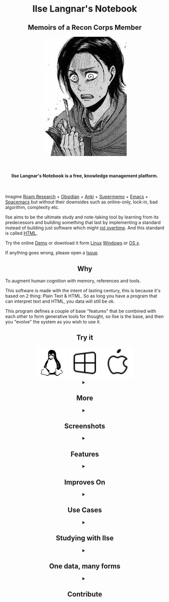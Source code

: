 
<h1 align="center" > Ilse Langnar's Notebook </h1>
<h2 align="center" > Memoirs of a Recon Corps Member </h2>

<p align="center">
  <img src="https://github.com/ilse-langnar/notebook/blob/dev/markdown/ilse.jpeg" alt="Ilse"/>
</p>
<br/>


<h4 align="center" > Ilse Langnar's Notebook is a free, knowledge management platform. </h4>
<br/>

Imagine [Roam Research](https://roamresearch.com/) + [Obsidian](https://obsidian.md/) + [Anki](https://ankiweb.net/) + [Supermemo](https://www.supermemopedia.com/wiki/Main_Page) + [Emacs](https://www.gnu.org/software/emacs/) + [Spacemacs](https://www.spacemacs.org/) but without their downsides such as online-only, lock-in, bad algorithm, complexity etc.


Ilse aims to be the ultimate study and note-taking tool by learning from its predecessors and building something that last by implementing a standard instead of building just software which might [rot overtime]( https://en.wikipedia.org/wiki/Software_rot). And this standard is called [HTML](https://en.wikipedia.org/wiki/HTML).

Try the online [Demo](https://ilse-langnar.github.io/notebook/demo/index.html) or download it form [Linux](https://github.com/ilse-langnar/notebook/releases/download/0.8/ilse-langnar-notebook-0.1.8.AppImage) [Windows](https://github.com/ilse-langnar/notebook/releases/download/0.8/ilse-langnar-notebook-0.1.8.AppImage) or [OS x]().

If anything goes wrong, please open a [Issue](https://github.com/ilse-langnar/notebook/issues/new).

<h2 align="center" > Why  </h2>
To augment human cognition with memory, references and tools.

This software is made with the intent of lasting century, this is because it's based on 2 thing: Plain Text & HTML.
So as long you have a program that can interpret text and HTML, you data will still be ok.

This program defines a couple of base "features" that be combined with each other to form generative tools for thought, so Ilse is the base, and then you "evolve" the system as you wish to use it.

<h2 align="center" > Try it </h2>

<div align="center" >
    <img style="flex: 1; width: 100px;" src="https://raw.githubusercontent.com/ilse-langnar/notebook/dev/docs/367633_linux_tux_icon.svg" />
    <img style="flex: 1; width: 100px;" src="https://raw.githubusercontent.com/ilse-langnar/notebook/dev/docs/brand-windows.svg" />
    <img style="flex: 1; width: 100px;" src="https://raw.githubusercontent.com/ilse-langnar/notebook/dev/docs/brand-apple.svg" />
</div>

<details>
    <summary align="center" >
        <h2 align="center" > More </h2>
    </summary>

    | Platform         | How     | Gif |
    |--------------|-----------|------------|
    | Web Demo | [Try it!](https://ilse-langnar.github.io/notebook/demo/index.html) | Learn More | 
    | Quine(Single .html) | [Download](https://github.com/ilse-langnar/notebook/releases/download/1.1.2/index.html) | Learn More | |
    | Desktop Linux(AppImage)           | [Download](https://github.com/ilse-langnar/notebook/releases/download/1.1.2/ilse-langnar-notebook-1.0.11.AppImage) | ![Demo](https://raw.githubusercontent.com/ilse-langnar/notebook/dev/docs/desktop-linux.gif) | 
    | Desktop Windows(.exe)             | [Download](https://github.com/ilse-langnar/notebook/releases/download/1.1.2/ilse-langnar-notebook.Setup.1.0.11.exe) | 
    | Desktop MacOs(.dmg)               | Comming Soon |
    | Mobile Android(.apk)              | Comming Soon | 
    | Mobile iOS                        | Comming Soon | 
    | Command Line(nodejs)              | `npx ilse` & `npm install ilse -g` & `yarn add global ilse` | 
    | Script  Windows(VB)               | Comming Soon | 
    | Script Linux(Rofi)                | Comming Soon | ![Incremental Video](https://raw.githubusercontent.com/ilse-langnar/notebook/dev/docs/rofi.gif) |
    | Script Linux(Zenity)              | Comming Soon| 
    | Script MacOS(Rofi)                | Comming Soon | ![Incremental Video](https://raw.githubusercontent.com/ilse-langnar/notebook/dev/docs/rofi.gif) 
    | Vim Plugin                        | Help! | 
    | VSCode Plugin                     | Help! | 
    | Emacs Plugin                      | Help! | 
    | Sublime Text Plugin               | Help! | 
    | Headless Ilse(Docker)             | Comming Soon| 
    | Telegram Bot                      | Comming Soon| 

</details>

<details>
    <summary align="center" >
        <h2 align="center" > Screenshots </h2>
    </summary>

<img loading="lazy" src="https://raw.githubusercontent.com/ilse-langnar/notebook/dev/docs/ilse-screenshot-15.png" />
<img loading="lazy" src="https://raw.githubusercontent.com/ilse-langnar/notebook/dev/docs/ilse-screenshot-16.png" />
<img loading="lazy" src="https://raw.githubusercontent.com/ilse-langnar/notebook/dev/docs/ilse-screenshot-17.png" />
<img loading="lazy" src="https://raw.githubusercontent.com/ilse-langnar/notebook/dev/docs/ilse-screenshot-2.png" />
<img loading="lazy" src="https://raw.githubusercontent.com/ilse-langnar/notebook/dev/docs/ilse-screenshot-13.png" />
<img loading="lazy" src="https://raw.githubusercontent.com/ilse-langnar/notebook/dev/docs/ilse-screenshot-14.png" />

</details>

<details>
    <summary align="center" >
        <h2 align="center" > Features </h2>
    </summary>


| Feature         | Explanation     | Visual |
|--------------|-----------|------------|
| Dark Mode              | You can have different styles and they can have a light and a dark mode, if you download a theme, you can toggle dark mode with `C-SPC d d` or executing the "toggle-dark-mode" command | ![Dark Mode](https://raw.githubusercontent.com/ilse-langnar/notebook/dev/docs/feature-dark-mode.gif) | 
| Zen Mode                | Allows you to focus on a single component and forget about anything else. | ![Zen Mode](https://raw.githubusercontent.com/ilse-langnar/notebook/dev/docs/feature-zen-mode.gif) | 
| Themes                | You can have multiple themes and switch between them as you like. | ![Themes](https://raw.githubusercontent.com/ilse-langnar/notebook/dev/docs/feature-themes.gif) | 
| Easy Import/Export    | You can import a theme or a plugin with a single click.  | ![Easy Import/Export](https://raw.githubusercontent.com/ilse-langnar/notebook/dev/docs/feature-easy-import-and-export.gif) | |
| Multi Language Support | Ilse supports many different language.  | ![Multi Language](https://raw.githubusercontent.com/ilse-langnar/notebook/dev/docs/feature-multi-language.gif) |
| Note Reference | You can embed a note inside another note.  | ![Note Embed](https://raw.githubusercontent.com/ilse-langnar/notebook/dev/docs/feature-note-embed.gif) |
| File Reference | Reference files inside notes.  | ![File Embed](https://raw.githubusercontent.com/ilse-langnar/notebook/dev/docs/feature-file-embed.gif) |
| Multiple Components | You can check a file while looking at the calendar and your daily notes.  | ![Multiple Components](https://raw.githubusercontent.com/ilse-langnar/notebook/dev/docs/feature-multiple-components.gif) |
| Graph | Visualize relationship between notes, files, media and more.  | ![Graph](https://raw.githubusercontent.com/ilse-langnar/notebook/dev/docs/feature-graph.gif) |
| Keyboard Shortcut | Bind shortcuts from simple such as `ctrl+s` to complex such as `ctrl+space i z`  | | ![Keyboard Shortcuts](https://raw.githubusercontent.com/ilse-langnar/notebook/dev/docs/feature-shortcuts.gif) | 
| Commands and Command Pallet | See all the available commands with the command pallet, execute any function with commands  | ![Command Pallet](https://raw.githubusercontent.com/ilse-langnar/notebook/dev/docs/feature-command-pallet.gif) | 
| Study Tools | See "Studying with Ilse" for more | ![Study](https://raw.githubusercontent.com/ilse-langnar/notebook/dev/docs/feature-study.gif) |
| Daily Notes | This is your hub, this is where you start off if you're confused as to where to go. | ![Daily Notes](https://raw.githubusercontent.com/ilse-langnar/notebook/dev/docs/feature-daily-notes.gif) |
| Multiple Directories | You can have as many directories as you want, maybe something for work, something for study etc. | |
| CRM | Keep track of in Ilse | |
| Task Manager | Manage all of your todos in one single place. | ![Task Management](https://raw.githubusercontent.com/ilse-langnar/notebook/dev/docs/feature-task-management.gif) | |
| Media Embed | Embed images, videos, sounds, gifs and more. | ![Media Embed](https://raw.githubusercontent.com/ilse-langnar/notebook/dev/docs/feature-media-embed.gif) |
| Component Embed | Embed kanban, calendar, spreadsheets, Todos, reminders, help, tutorials, Mind Maps, Memex, Files and more inside a note. | ![Component Embed](https://raw.githubusercontent.com/ilse-langnar/notebook/dev/docs/feature-component-embed.gif) |
| Platform Independent | You can use it on Windows, Linux, MacOS, BDS??, Android, iOS etc. You can also develop a client for a platform if we don't support it. | |
| Plain Text & No Lock-In| We don't store anything in proprietary binary format, thus if we ever were to "die" you would still have your notes and your files. Since it's a simple text/files structure that will live for a thousand years. | |
| Free and Open Source | I would appreciate if you paid something but it's free and open source. | |
| Right/Left Sidebar |  You can put anything you want there with quick access | ![Right Sidebar](https://raw.githubusercontent.com/ilse-langnar/notebook/dev/docs/feature-right-sidebar.gif) | 
| Zettelkasten | We don't use directories and you have access to links to link a note to a file or to another note. | |
| Inline Embeds | You can use {{}} to embed things such as: Queries, todos, tags, word-count, timer and more! | |
| Drag & Drop | Drag and Drop either notes, media or other. | |

</details>




<details>
    <summary align="center" >
        <h2 align="center" > Improves On </h2>
    </summary>
    <img loading="lazy" src="https://raw.githubusercontent.com/ilse-langnar/notebook/dev/docs/improves-on.png"  />

| Program         | Feature     | Explanation | Explanation |
|--------------|-----------|------------|------------|
| SpaceMacs       | SPC (key) | You can start listening to "brown noise" from ilse with `C-SPC t s b` the "C-SPC" means "control+space" then t s b, in complete it would be: ctrl+space t s b |
| Roam Research   | Outline | We have an outline similar to that of [Roam Research](https://roamresearch.com/)  So you can nest bullets down with no problems|
| Anki            | Spaced Repetition | |
| Supermemo       | Incremental Reading | |
| Supermemo       | Incremental Learning | |
| Obsidian        | Plugins | |

</details>


<details>
    <summary align="center" >
        <h2 align="center" > Use Cases </h2>
    </summary>

As a Note-Taking tool: 
As a Study(memory) tool:
As a App Factory tool: 

</details>


<details>
    <summary align="center" >
        <h2 align="center" > Studying with Ilse </h2>
    </summary>

| What         | Explanation     | Visual |
|--------------|-----------|------------|
| Incremental Learning | See: Incremental Reading & Incremental Video | | 
| Incremental Reading | TODO | ![Incremental Reading](https://raw.githubusercontent.com/ilse-langnar/notebook/dev/docs/incremental-reading.svg) | 
| Incremental Video | TODO | ![Incremental Video](https://raw.githubusercontent.com/ilse-langnar/notebook/dev/docs/incremental-video.svg) | 
| Spaced Repetition | TODO | ![Spaced Repetition - Forgetting Curve](https://raw.githubusercontent.com/ilse-langnar/notebook/dev/docs/forgetting-curve.jpg) | 
| Interleaving | TODO | | 
| Testing |  TODO | | 
| Creation |  TODO | | 
| Ellaboration | TODO | | 


<details>
    <summary align="center" >
        <h2 align="center" > Example 1 - Chemistry </h2>
    </summary>

| Step         | Explanation     | Visual |
|--------------|-----------|------------|
| 1 | You import a wikipedia article on: Alcohol, and you see a table with a bunch of alcohols and how to name them: | ![Alcohols](https://raw.githubusercontent.com/ilse-langnar/notebook/dev/docs/all-alcohols.png) |
| 2 | You take screenshot of the first alcohol | ![First Alcohol](https://raw.githubusercontent.com/ilse-langnar/notebook/dev/docs/alcohol.png) |
| 3 | You take screenshot of the second alcohol | ![Second Alcohol](https://raw.githubusercontent.com/ilse-langnar/notebook/dev/docs/alcohol-1.png) |
| 4 | You take screenshot of the third alcohol | ![Third Alcohol](https://raw.githubusercontent.com/ilse-langnar/notebook/dev/docs/alcohol-2.png) |
| 5 | You take screenshot of the Fourth alcohol | ![Fourth Alcohol](https://raw.githubusercontent.com/ilse-langnar/notebook/dev/docs/alcohol-3.png) |
| 6 | After taking a screenshot of each item, each one of them will be "queued" differently based on your memory, thus the schedule for each item will be different based on how well you remember the alcohol, allowing you to "chunk" this knowledge about alcohols | |

</details>

    <details>
        <summary align="center" >
            <h2 align="center" > Example 2 - Biochemistry </h2>
        </summary>

    TODO
    </details>

</details>

<details>
    <summary align="center" >
        <h2 align="center" > One data, many forms </h2>
    </summary>

| Data Format         | Explanation     | Visual |
|--------------|-----------|------------|
|  Spreadsheet | TODO |  ![Spreadsheet](https://raw.githubusercontent.com/ilse-langnar/notebook/dev/docs/spreadsheet-light-mode.png) ![Spreadhseet](https://raw.githubusercontent.com/ilse-langnar/notebook/dev/docs/spreadsheet-dark-mode.png) |
|  Memex | TODO  |  ![Memex](https://raw.githubusercontent.com/ilse-langnar/notebook/dev/docs/memex.png) |
|  Calendar | TODO  |  ![Calendar](https://raw.githubusercontent.com/ilse-langnar/notebook/dev/docs/calendar.png) |
|  Kanban | TODO  |  |
|  Xanadu | Comming Soon ...  | |

</details>


<details>
    <summary align="center" >
        <h2 align="center" > Contribute </h2>
    </summary>

    | Way         | Explanation     | Value |
    |--------------|-----------|------------|
    | Opening an issue    | If you have a question or something is wrong, you can [open a issue](https://github.com/ilse-langnar/notebook/issues/new)  so we can figure itt out. | Medium |
    | Help with translation | You can help translate ilse into another language such as: `Chinese Simplified(简体中文) Brazillian Portuguese(Português Brasileiro) Spanish(Español) Korean(한국어) japanese(日本人) Dutch(Nederlands) Hebrew (עברית) French (français) Italian (italiano) Greek (Ελληνικά) Arabic (عربى) Russian (русский) Polish (Polskie) German(Deutsche)` go to [Here](https://github.com/ilse-langnar/notebook/issues/new) edit the file with the ISO code for the language, translate it, then add push so I can add it the `dev` branch and then to a more stable branch. | Medium |
    | Donate Money| I'll work much harder and focused if I don't have to worry about my expenses thus making the project progress at a much faster rate. | High |
    | Become a tester |  If you have a "niche" device please join as a tester to test the stability in different platforms(Blackberry, BDS?, MacOS, Linux Distros, Older Windows ). | High |
    | Make a `command` |  A command is a executable piece of code encapsulated into a name, they're very good for speed! | Low |
    | Make a `CSS Snippet` | CSS snippets fix little style errores where a full theme would be unecessary, use: "#i/css \`\`\`css html, body { background: red; }\`\`\`. | Low |
    | Make a `Theme` |  A theme is like a bunch of css snippets but they relate to each other to form a more "grand" structure, use this template to create themes:  [Theme Template](https://github.com/ilse-langnar/theme-template). | Medium |
    | Make a `Plugin` |  A plugin is where you actually extend ilse with more components, commands and functionality, make plugins using:  [Plugin Template](https://github.com/ilse-langnar/plugin-template). | High |
    | Make a `Blog/Article/Video` | Create something documenting how you use ilse in your life, I'll greatly appreciate it!. | Medium |
    | Make `Flashcards`  | Create a project with the sturcture like: [Flashcards Template](https://github.com/ilse-langnar/flashcards-template). and fill it with your item. | Medium |
    | Make Memes | Help spread the tool with virality and easy-to-consume memes. | High |
    | Join Discord | I'll post updates, ideas, plugins, themes, snippets, commands screenshots and more. https://discord.gg/9BVx8YHr | Medium |
    | Fix a bug yourself | Modify the code and then do a push into the `dev` branch, I'll later move it to more stable branches. | High |
    | Become smarter| That's the final goal here, the final goal is better thinking. | Inifinity |

</details>

<br>

